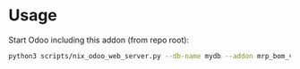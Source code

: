 # Usage

Start Odoo including this addon (from repo root):

```bash
python3 scripts/nix_odoo_web_server.py --db-name mydb --addon mrp_bom_version
```
